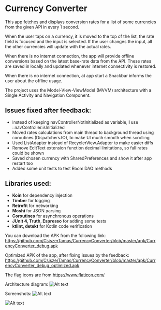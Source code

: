 # Currency Converter

This app fetches and displays conversion rates for a list of some currencies from the given API in every 1 second.

When the user taps on a currency, it is moved to the top of the list, the rate field is focused and the input is selected. If the user changes the input, all the other currencies will update with the actual rates.

When there is no internet connection, the app will provide offline conversions based on the latest base-rate data from the API.
These rates are saved in locally and updated whenever internet connectivity is restored.

When there is no internet connection, at app start a Snackbar informs the user about the offline usage.

The project uses the Model-View-ViewModel (MVVM) architecture with a Single Activity and Navigation Component.

## Issues fixed after feedback:
* Instead of keeping navControllerNotInitialized as variable, I use ::navController.isInitialized
* Moved rates calculations from main thread to background thread using coroutines (Dispatchers.IO), to make UI much smooth when scrolling
* Used ListAdapter instead of RecyclerView.Adapter to make easier diffs
* Remove EditText extension function decimal limitations, so full rates could be shown
* Saved chosen currency with SharedPreferences and show it after app restart too
* Added some unit tests to test Room DAO methods

## Libraries used:
* **Koin** for dependency injection
* **Timber** for logging
* **Retrofit** for networking
* **Moshi** for JSON parsing
* **Coroutines** for asynchronous operations
* **JUnit 4, Truth, Espresso** for adding some tests
* **ktlint, detekt** for Kotlin code verification

You can download the APK from the following link:
https://github.com/CsiszerTamas/CurrencyConverter/blob/master/apk/CurrencyConverter_debug.apk

Optimized APK of the app, after fixing issues by the feedback:
https://github.com/CsiszerTamas/CurrencyConverter/blob/master/apk/CurrencyConverter_debug_optimized.apk

The flag icons are from
https://www.flaticon.com/

Architecture diagram:
![Alt text](https://user-images.githubusercontent.com/31385348/102409162-43afd180-3ff7-11eb-98e1-84d335bc42d7.png "Architecture diagram")

Screenshots:
![Alt text](https://user-images.githubusercontent.com/31385348/102409180-490d1c00-3ff7-11eb-8fdd-033a517198cf.png "Light mode")

![Alt text](https://user-images.githubusercontent.com/31385348/102409184-4ad6df80-3ff7-11eb-8a65-9c88183c3459.png "Dark mode")

